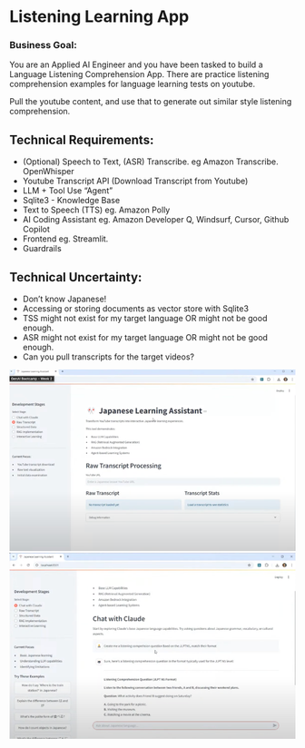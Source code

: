 # Listening Learning App


### Business Goal: 
You are an Applied AI Engineer and you have been tasked to build a Language Listening Comprehension App. There are practice listening comprehension examples for language learning tests on youtube.

Pull the youtube content, and use that to generate out similar style listening comprehension.



## Technical Requirements:
- (Optional) Speech to Text, (ASR) Transcribe. eg Amazon Transcribe. OpenWhisper
- Youtube Transcript API (Download Transcript from Youtube)
- LLM + Tool Use “Agent”
- Sqlite3 - Knowledge Base 
- Text to Speech (TTS) eg. Amazon Polly
- AI Coding Assistant eg. Amazon Developer Q, Windsurf, Cursor, Github Copilot
- Frontend eg. Streamlit.
- Guardrails

## Technical Uncertainty:
- Don’t know Japanese!
- Accessing or storing documents as vector store with Sqlite3
- TSS might not exist for my target language OR might not be good enough.
- ASR might not exist for my target language OR might not be good enough.
- Can you pull transcripts for the target videos?


![img.png](images/img.png)
![img_1.png](images/img_1.png)